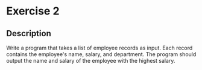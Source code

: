 # Exercise 2

## Description
Write a program that takes a list of employee records as input. Each record contains the employee's name, salary, and department. The program should output the name and salary of the employee with the highest salary.